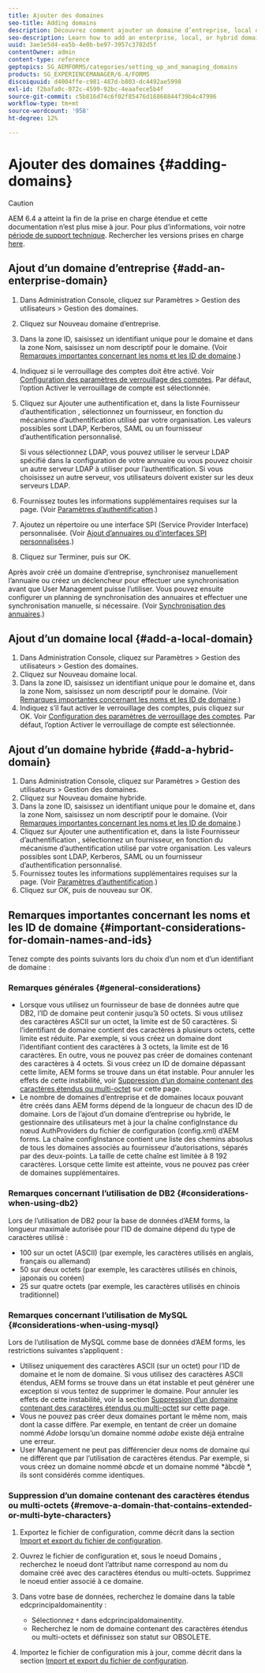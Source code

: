 ```yaml
---
title: Ajouter des domaines
seo-title: Adding domains
description: Découvrez comment ajouter un domaine d’entreprise, local ou hybride à l’aide des paramètres de gestion des domaines et des considérations générales pour les noms et les identifiants de domaine.
seo-description: Learn how to add an enterprise, local, or hybrid domain using Domain Management settings and general considerations for domain names and IDs.
uuid: 3ae1e5d4-ea5b-4e0b-be97-3957c3702d5f
contentOwner: admin
content-type: reference
geptopics: SG_AEMFORMS/categories/setting_up_and_managing_domains
products: SG_EXPERIENCEMANAGER/6.4/FORMS
discoiquuid: d4004ffe-c981-487d-b803-dc4492ae5998
exl-id: f2bafa0c-072c-4599-92bc-4eaafece5b4f
source-git-commit: c5b816d74c6f02f85476d16868844f39b4c47996
workflow-type: tm+mt
source-wordcount: '958'
ht-degree: 12%

---
```


# Ajouter des domaines {#adding-domains}

>[!CAUTION]
>
>AEM 6.4 a atteint la fin de la prise en charge étendue et cette documentation n’est plus mise à jour. Pour plus d’informations, voir notre [période de support technique](https://helpx.adobe.com/fr/support/programs/eol-matrix.html). Rechercher les versions prises en charge [here](https://experienceleague.adobe.com/docs/?lang=fr).

## Ajout d’un domaine d’entreprise {#add-an-enterprise-domain}

1. Dans Administration Console, cliquez sur Paramètres > Gestion des utilisateurs > Gestion des domaines.
1. Cliquez sur Nouveau domaine d’entreprise.
1. Dans la zone ID, saisissez un identifiant unique pour le domaine et dans la zone Nom, saisissez un nom descriptif pour le domaine. (Voir [Remarques importantes concernant les noms et les ID de domaine](adding-domains.md#important-considerations-for-domain-names-and-ids).)
1. Indiquez si le verrouillage des comptes doit être activé. Voir [Configuration des paramètres de verrouillage des comptes](/help/forms/using/admin-help/configure-account-locking-settings.md#configure-account-locking-settings). Par défaut, l’option Activer le verrouillage de compte est sélectionnée.
1. Cliquez sur Ajouter une authentification et, dans la liste Fournisseur d’authentification , sélectionnez un fournisseur, en fonction du mécanisme d’authentification utilisé par votre organisation. Les valeurs possibles sont LDAP, Kerberos, SAML ou un fournisseur d’authentification personnalisé.

   Si vous sélectionnez LDAP, vous pouvez utiliser le serveur LDAP spécifié dans la configuration de votre annuaire ou vous pouvez choisir un autre serveur LDAP à utiliser pour l’authentification. Si vous choisissez un autre serveur, vos utilisateurs doivent exister sur les deux serveurs LDAP.

1. Fournissez toutes les informations supplémentaires requises sur la page. (Voir [Paramètres d’authentification](/help/forms/using/admin-help/configuring-authentication-providers.md#authentication-settings).)
1. Ajoutez un répertoire ou une interface SPI (Service Provider Interface) personnalisée. (Voir [Ajout d’annuaires ou d’interfaces SPI personnalisées](/help/forms/using/admin-help/configuring-directories.md#adding-directories-or-custom-spis).)
1. Cliquez sur Terminer, puis sur OK.

Après avoir créé un domaine d’entreprise, synchronisez manuellement l’annuaire ou créez un déclencheur pour effectuer une synchronisation avant que User Management puisse l’utiliser. Vous pouvez ensuite configurer un planning de synchronisation des annuaires et effectuer une synchronisation manuelle, si nécessaire. (Voir [Synchronisation des annuaires](/help/forms/using/admin-help/synchronizing-directories.md#synchronizing-directories).)

## Ajout d’un domaine local {#add-a-local-domain}

1. Dans Administration Console, cliquez sur Paramètres > Gestion des utilisateurs > Gestion des domaines.
1. Cliquez sur Nouveau domaine local.
1. Dans la zone ID, saisissez un identifiant unique pour le domaine et, dans la zone Nom, saisissez un nom descriptif pour le domaine. (Voir [Remarques importantes concernant les noms et les ID de domaine](adding-domains.md#important-considerations-for-domain-names-and-ids).)
1. Indiquez s’il faut activer le verrouillage des comptes, puis cliquez sur OK. Voir [Configuration des paramètres de verrouillage des comptes](/help/forms/using/admin-help/configure-account-locking-settings.md#configure-account-locking-settings). Par défaut, l’option Activer le verrouillage de compte est sélectionnée.

## Ajout d’un domaine hybride {#add-a-hybrid-domain}

1. Dans Administration Console, cliquez sur Paramètres > Gestion des utilisateurs > Gestion des domaines.
1. Cliquez sur Nouveau domaine hybride.
1. Dans la zone ID, saisissez un identifiant unique pour le domaine et, dans la zone Nom, saisissez un nom descriptif pour le domaine. (Voir [Remarques importantes concernant les noms et les ID de domaine](adding-domains.md#important-considerations-for-domain-names-and-ids).)
1. Cliquez sur Ajouter une authentification et, dans la liste Fournisseur d’authentification , sélectionnez un fournisseur, en fonction du mécanisme d’authentification utilisé par votre organisation. Les valeurs possibles sont LDAP, Kerberos, SAML ou un fournisseur d’authentification personnalisé.
1. Fournissez toutes les informations supplémentaires requises sur la page. (Voir [Paramètres d’authentification](/help/forms/using/admin-help/configuring-authentication-providers.md#authentication-settings).)
1. Cliquez sur OK, puis de nouveau sur OK.

## Remarques importantes concernant les noms et les ID de domaine {#important-considerations-for-domain-names-and-ids}

Tenez compte des points suivants lors du choix d’un nom et d’un identifiant de domaine :

### Remarques générales {#general-considerations}

* Lorsque vous utilisez un fournisseur de base de données autre que DB2, l’ID de domaine peut contenir jusqu’à 50 octets. Si vous utilisez des caractères ASCII sur un octet, la limite est de 50 caractères. Si l’identifiant de domaine contient des caractères à plusieurs octets, cette limite est réduite. Par exemple, si vous créez un domaine dont l’identifiant contient des caractères à 3 octets, la limite est de 16 caractères. En outre, vous ne pouvez pas créer de domaines contenant des caractères à 4 octets. Si vous créez un ID de domaine dépassant cette limite, AEM forms se trouve dans un état instable. Pour annuler les effets de cette instabilité, voir [Suppression d’un domaine contenant des caractères étendus ou multi-octet](adding-domains.md#remove-a-domain-that-contains-extended-or-multi-byte-characters) sur cette page.
* Le nombre de domaines d’entreprise et de domaines locaux pouvant être créés dans AEM forms dépend de la longueur de chacun des ID de domaine. Lors de l’ajout d’un domaine d’entreprise ou hybride, le gestionnaire des utilisateurs met à jour la chaîne configInstance du nœud AuthProviders du fichier de configuration (config.xml) d’AEM forms. La chaîne configInstance contient une liste des chemins absolus de tous les domaines associés au fournisseur d’autorisations, séparés par des deux-points. La taille de cette chaîne est limitée à 8 192 caractères. Lorsque cette limite est atteinte, vous ne pouvez pas créer de domaines supplémentaires.

### Remarques concernant l’utilisation de DB2 {#considerations-when-using-db2}

Lors de l’utilisation de DB2 pour la base de données d’AEM forms, la longueur maximale autorisée pour l’ID de domaine dépend du type de caractères utilisé :

* 100 sur un octet (ASCII) (par exemple, les caractères utilisés en anglais, français ou allemand)
* 50 sur deux octets (par exemple, les caractères utilisés en chinois, japonais ou coréen)
* 25 sur quatre octets (par exemple, les caractères utilisés en chinois traditionnel)

### Remarques concernant l’utilisation de MySQL {#considerations-when-using-mysql}

Lors de l’utilisation de MySQL comme base de données d’AEM forms, les restrictions suivantes s’appliquent :

* Utilisez uniquement des caractères ASCII (sur un octet) pour l’ID de domaine et le nom de domaine. Si vous utilisez des caractères ASCII étendus, AEM forms se trouve dans un état instable et peut générer une exception si vous tentez de supprimer le domaine. Pour annuler les effets de cette instabilité, voir la section [Suppression d’un domaine contenant des caractères étendus ou multi-octet](adding-domains.md#remove-a-domain-that-contains-extended-or-multi-byte-characters) sur cette page.
* Vous ne pouvez pas créer deux domaines portant le même nom, mais dont la casse diffère. Par exemple, en tentant de créer un domaine nommé *Adobe* lorsqu’un domaine nommé *adobe* existe déjà entraîne une erreur.
* User Management ne peut pas différencier deux noms de domaine qui ne diffèrent que par l’utilisation de caractères étendus. Par exemple, si vous créez un domaine nommé *abcde* et un domaine nommé *âbcdè *, ils sont considérés comme identiques.

### Suppression d’un domaine contenant des caractères étendus ou multi-octets {#remove-a-domain-that-contains-extended-or-multi-byte-characters}

1. Exportez le fichier de configuration, comme décrit dans la section [Import et export du fichier de configuration](/help/forms/using/admin-help/importing-exporting-configuration-file.md#importing-and-exporting-the-configuration-file).
1. Ouvrez le fichier de configuration et, sous le noeud Domains , recherchez le noeud dont l’attribut name correspond au nom du domaine créé avec des caractères étendus ou multi-octets. Supprimez le noeud entier associé à ce domaine.
1. Dans votre base de données, recherchez le domaine dans la table edcprincipaldomainentity :

   * Sélectionnez `*` dans edcprincipaldomainentity.
   * Recherchez le nom de domaine contenant des caractères étendus ou multi-octets et définissez son statut sur OBSOLETE.

1. Importez le fichier de configuration mis à jour, comme décrit dans la section [Import et export du fichier de configuration](/help/forms/using/admin-help/importing-exporting-configuration-file.md#importing-and-exporting-the-configuration-file).

